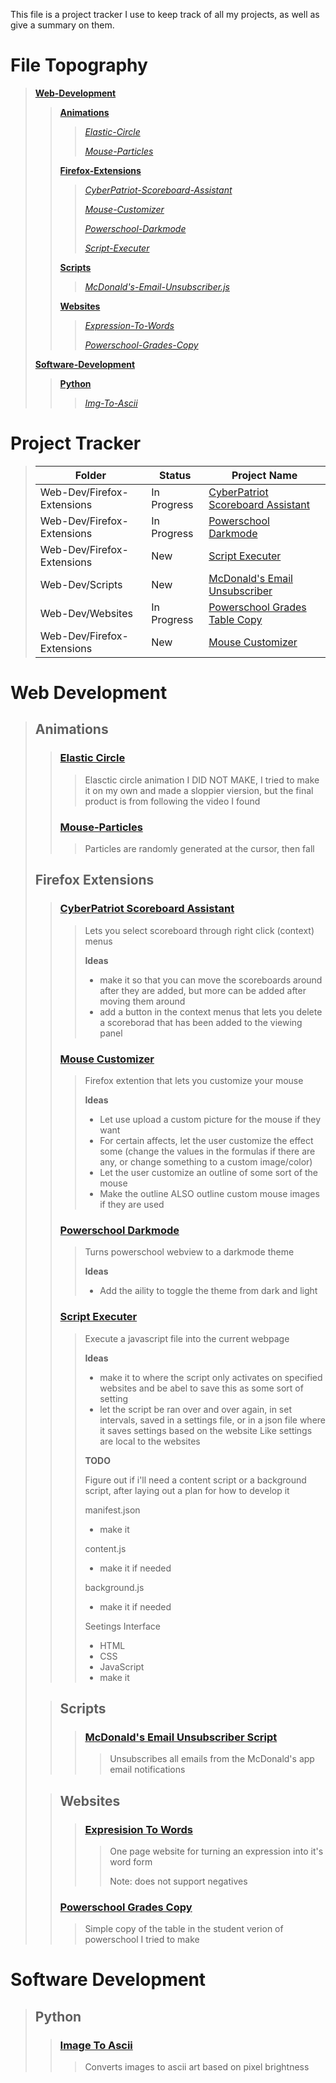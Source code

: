 This file is a project tracker I use to keep track of all my projects, as well as give a summary on them.

# File Topography
> **[Web-Development](#web-development)**
>> **[Animations](#animations)**
>>> *[Elastic-Circle](#elastic-circle)*
>>>
>>> *[Mouse-Particles](#mouse-particles)*
>>
>> **[Firefox-Extensions](#firefox-extensions)**
>>> *[CyberPatriot-Scoreboard-Assistant](#cyberpatriot-scoreboard-assistant)*
>>>
>>> *[Mouse-Customizer](#mouse-customizer)*
>>>
>>> *[Powerschool-Darkmode](#powerschool-darkmode)*
>>>
>>> *[Script-Executer](#script-executer)*
>>
>> **[Scripts](#scripts)**
>>> *[McDonald's-Email-Unsubscriber.js](#mcdonalds-email-unsubscriber-script)*
>>
>> **[Websites](#websites)**
>>> *[Expression-To-Words](#expresision-to-words)*
>>>
>>> *[Powerschool-Grades-Copy](#powerschool-grades-copy)*
>
> **[Software-Development](#software-development)**
>> **[Python](#python)**
>>> *[Img-To-Ascii](#img-to-scii)*


# Project Tracker
> |Folder|Status|Project Name|
> |-|-|-|
> |Web-Dev/Firefox-Extensions|In Progress|[CyberPatriot Scoreboard Assistant](#cyberpatriot-scoreboard-assistant)|
> |Web-Dev/Firefox-Extensions|In Progress|[Powerschool Darkmode](#powerschool-darkmode)|
> |Web-Dev/Firefox-Extensions|New|[Script Executer](#script-executer)|
> |Web-Dev/Scripts|New|[McDonald's Email Unsubscriber](#mcdonalds-email-unsubscriber-script)|
> |Web-Dev/Websites|In Progress|[Powerschool Grades Table Copy](#powerschool-grades-table-copy)|
> |Web-Dev/Firefox-Extensions|New|[Mouse Customizer](#mouse-customizer)|


# Web Development
> ## Animations
>> ### [Elastic Circle](/Web-Development/Animations/Elastic-Circle)
>>> Elasctic circle animation I DID NOT MAKE, I tried to make it on my own and made a sloppier viersion, but the final product is from following the video I found
>>
>>### [Mouse-Particles](/Web-Development/Animations/Mouse-Particles/)
>>> Particles are randomly generated at the cursor, then fall
>
> ## Firefox Extensions
>> ### [CyberPatriot Scoreboard Assistant](/Web-Development/Firefox-Extensions/CyberPatriot-Scoreboard-Assistant/)
>>> Lets you select scoreboard through right click (context) menus
>>>
>>> **Ideas**
>>>
>>> - make it so that you can move the scoreboards around after they are added, but more can be added after moving them around
>>> - add a button in the context menus that lets you delete a scoreborad that has been added to the viewing panel
>>
>> ### [Mouse Customizer](/Web-Development/Firefox-Extensions/Mouse-Customizer)
>>> Firefox extention that lets you customize your mouse
>>>
>>> **Ideas**
>>> - Let use upload a custom picture for the mouse if they want
>>> - For certain affects, let the user customize the effect some (change the values in the formulas if there are any, or change something to a custom image/color)
>>> - Let the user customize an outline of some sort of the mouse
>>> - Make the outline ALSO outline custom mouse images if they are used
>>
>> ### [Powerschool Darkmode](/Web-Development/Firefox-Extensions/Powershcool-Darkmode)
>>> Turns powerschool webview to a darkmode theme
>>>
>>> **Ideas**
>>>
>>> - Add the aility to toggle the theme from dark and light
>>
>> ### [Script Executer ](/Web-Development/Firefox-Extensions/Script-Executer/)
>>> Execute a javascript file into the current webpage
>>>
>>> **Ideas**
>>>
>>> - make it to where the script only activates on specified websites and be abel to save this as some sort of setting
>>> - let the script be ran over and over again, in set intervals, saved in a settings file, or in a json file where it saves settings based on the website Like settings are local to the websites
>>>
>>> **TODO**
>>>
>>> Figure out if i'll need a content script or a background script, after laying out a plan for how to develop it
>>>
>>> manifest.json
>>> - make it
>>>
>>> content.js
>>> - make it if needed
>>>
>>> background.js
>>> - make it if needed
>>>
>>> Seetings Interface
>>> - HTML
>>> - CSS
>>> - JavaScript
>>> - make it
>
>> ## Scripts
>>> ### [McDonald's Email Unsubscriber Script](/Web-Development/Scripts/McDonald's-Email-Unsubscriber.js)
>>>> Unsubscribes all emails from the McDonald's app email notifications
>
>> ## Websites
>>> ### [Expresision To Words](/Web-Development/Websites/Expression-To-Words)
>>>> One page website for turning an expression into it's word form
>>>>
>>>> Note: does not support negatives
>>
>> ### [Powerschool Grades Copy](/Web-Development/Websites/Powerschool-Grades-Copy)
>>> Simple copy of the table in the student verion of powerschool I tried to make


# Software Development
> ## Python
>> ### [Image To Ascii](/Software-Development/Python/Img-to-ascii)
>>> Converts images to ascii art based on pixel brightness
